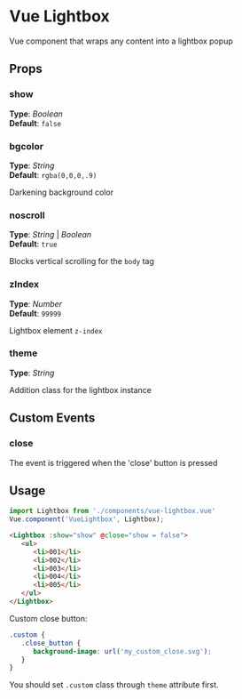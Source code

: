 # Vue Lightbox

Vue component that wraps any content into a lightbox popup



## Props

### show
**Type**: _Boolean_  
**Default**: `false`


### bgcolor
**Type**: _String_  
**Default**: `rgba(0,0,0,.9)`

Darkening background color


### noscroll
**Type**: _String_ | _Boolean_  
**Default**: `true`

Blocks vertical scrolling for the `body` tag


### zIndex
**Type**: _Number_  
**Default**: `99999`

Lightbox element `z-index`


### theme
**Type**: _String_  

Addition class for the lightbox instance


## Custom Events

### close

The event is triggered when the 'close' button is pressed



## Usage

```javascript
import Lightbox from './components/vue-lightbox.vue'
Vue.component('VueLightbox', Lightbox);
```

```html
<Lightbox :show="show" @close="show = false">
   <ul>
      <li>001</li>
      <li>002</li>
      <li>003</li>
      <li>004</li>
      <li>005</li>
   </ul>
</Lightbox>
```

Custom close button: 

```css
.custom {
   .close_button {
      background-image: url('my_custom_close.svg');
   }
}
```

You should set `.custom` class through `theme` attribute first.



